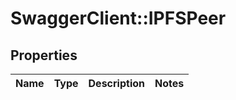 # SwaggerClient::IPFSPeer

## Properties
Name | Type | Description | Notes
------------ | ------------- | ------------- | -------------


